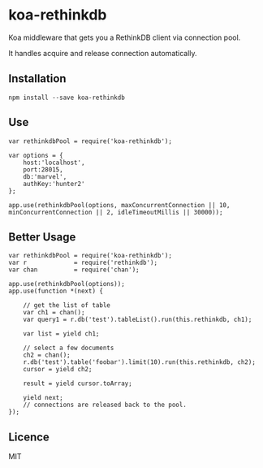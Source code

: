 koa-rethinkdb
=============

Koa middleware that gets you a RethinkDB client via connection pool.

It handles acquire and release connection automatically.

Installation
------------

    npm install --save koa-rethinkdb

Use
---

    var rethinkdbPool = require('koa-rethinkdb');

    var options = {
        host:'localhost',
        port:28015,
        db:'marvel',
        authKey:'hunter2'
    };

    app.use(rethinkdbPool(options, maxConcurrentConnection || 10, minConcurrentConnection || 2, idleTimeoutMillis || 30000));

Better Usage
------------

    var rethinkdbPool = require('koa-rethinkdb');
    var r             = require('rethinkdb');
    var chan          = require('chan');

    app.use(rethinkdbPool(options));
    app.use(function *(next) {

        // get the list of table
        var ch1 = chan();
        var query1 = r.db('test').tableList().run(this.rethinkdb, ch1);

        var list = yield ch1;

        // select a few documents
        ch2 = chan();
        r.db('test').table('foobar').limit(10).run(this.rethinkdb, ch2);
        cursor = yield ch2;

        result = yield cursor.toArray;

        yield next;
        // connections are released back to the pool.
    });

Licence
-------
MIT
